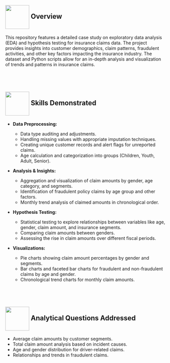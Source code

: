 <br>
<h2 align = "left" style="list-style: none;"><img width = "75" height = "75" align = "center" src = https://github.com/user-attachments/assets/8f9ff713-5a92-416e-980d-85400bd6f3f8> Overview</h2>
This repository features a detailed case study on exploratory data analysis (EDA) and hypothesis testing for insurance claims data. The project provides insights into customer demographics, claim patterns, fraudulent activities, and other key factors impacting the insurance industry. The dataset and Python scripts allow for an in-depth analysis and visualization of trends and patterns in insurance claims.

<br></br>
<h2 align = "left" style="list-style: none;"><img width = "75" height = "75" align = "center" src = https://github.com/user-attachments/assets/a2d2a15b-17a9-4b20-abca-0f7fb5b63384> Skills Demonstrated</h2>

  - **Data Preprocessing:**
    
      - Data type auditing and adjustments.
      - Handling missing values with appropriate imputation techniques.
      - Creating unique customer records and alert flags for unreported claims.
      - Age calculation and categorization into groups (Children, Youth, Adult, Senior).

  - **Analysis & Insights:**

      - Aggregation and visualization of claim amounts by gender, age category, and segments.
      - Identification of fraudulent policy claims by age group and other factors.
      - Monthly trend analysis of claimed amounts in chronological order.

   - **Hypothesis Testing:**

      - Statistical testing to explore relationships between variables like age, gender, claim amount, and insurance segments.
      - Comparing claim amounts between genders.
      - Assessing the rise in claim amounts over different fiscal periods.


  - **Visualizations:**
    
      - Pie charts showing claim amount percentages by gender and segments.
      - Bar charts and faceted bar charts for fraudulent and non-fraudulent claims by age and gender.
      - Chronological trend charts for monthly claim amounts.

<br></br>
<h2 align = "left" style="list-style: none;"><img width = "75" height = "75" align = "center" src = https://github.com/user-attachments/assets/b0671051-0f75-49b9-b86b-90ef9bf871aa> Analytical Questions Addressed</h2>
  
  - Average claim amounts by customer segments.
  - Total claim amount analysis based on incident causes.
  - Age and gender distribution for driver-related claims.
  - Relationships and trends in fraudulent claims.
